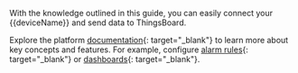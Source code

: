 With the knowledge outlined in this guide, you can easily connect your {{deviceName}} and send data to ThingsBoard.  
  
Explore the platform [documentation](/docs/{{page.docsPrefix}}){: target="_blank"} to learn more about key concepts and features. 
For example, configure [alarm rules](/docs/{{page.docsPrefix}}user-guide/device-profiles/#alarm-rules){: target="_blank"} or [dashboards](/docs/{{page.docsPrefix}}user-guide/dashboards/){: target="_blank"}.
